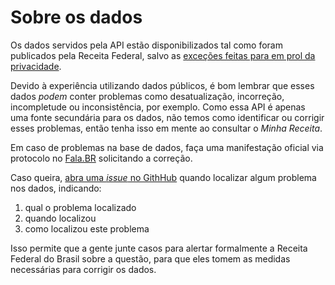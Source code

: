# Sobre os dados

Os dados servidos pela API estão disponibilizados tal como foram publicados pela Receita Federal, salvo as [exceções feitas para em prol da privacidade](/servidor/#questoes-de-privacidade).

Devido à experiência utilizando dados públicos, é bom lembrar que esses dados _podem_ conter problemas como desatualização, incorreção, incompletude ou inconsistência, por exemplo. Como essa API é apenas uma fonte secundária para os dados, não temos como identificar ou corrigir esses problemas, então tenha isso em mente ao consultar o _Minha Receita_.

Em caso de problemas na base de dados, faça uma manifestação oficial via protocolo no [Fala.BR](https://falabr.cgu.gov.br/publico/Manifestacao/SelecionarTipoManifestacao.aspx) solicitando a correção.

Caso queira, [abra uma _issue_ no GithHub](https://github.com/cuducos/minha-receita/issues) quando localizar algum problema nos dados, indicando:

1. qual o problema localizado
1. quando localizou
1. como localizou este problema

Isso permite que a gente junte casos para alertar formalmente a Receita Federal do Brasil sobre a questão, para que eles tomem as medidas necessárias para corrigir os dados.
